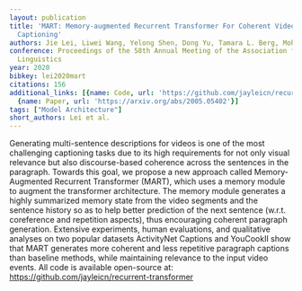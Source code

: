 ```yaml
---
layout: publication
title: 'MART: Memory-augmented Recurrent Transformer For Coherent Video Paragraph
  Captioning'
authors: Jie Lei, Liwei Wang, Yelong Shen, Dong Yu, Tamara L. Berg, Mohit Bansal
conference: Proceedings of the 58th Annual Meeting of the Association for Computational
  Linguistics
year: 2020
bibkey: lei2020mart
citations: 156
additional_links: [{name: Code, url: 'https://github.com/jayleicn/recurrent-transformer'},
  {name: Paper, url: 'https://arxiv.org/abs/2005.05402'}]
tags: ["Model Architecture"]
short_authors: Lei et al.
---
```

Generating multi-sentence descriptions for videos is one of the most
challenging captioning tasks due to its high requirements for not only visual
relevance but also discourse-based coherence across the sentences in the
paragraph. Towards this goal, we propose a new approach called Memory-Augmented
Recurrent Transformer (MART), which uses a memory module to augment the
transformer architecture. The memory module generates a highly summarized
memory state from the video segments and the sentence history so as to help
better prediction of the next sentence (w.r.t. coreference and repetition
aspects), thus encouraging coherent paragraph generation. Extensive
experiments, human evaluations, and qualitative analyses on two popular
datasets ActivityNet Captions and YouCookII show that MART generates more
coherent and less repetitive paragraph captions than baseline methods, while
maintaining relevance to the input video events. All code is available
open-source at: https://github.com/jayleicn/recurrent-transformer